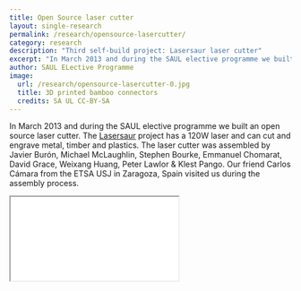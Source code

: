 ```yaml
---
title: Open Source laser cutter
layout: single-research
permalink: /research/opensource-lasercutter/
category: research
description: "Third self-build project: Lasersaur laser cutter"
excerpt: "In March 2013 and during the SAUL elective programme we built an open source laser cutter. The Lasersaur project has a 120W laser and can cut and engrave metal, timber and plastics."
author: SAUL ELective Programme
image:
  url: /research/opensource-lasercutter-0.jpg
  title: 3D printed bamboo connectors
  credits: SA UL CC-BY-SA
---
```


In March 2013 and during the SAUL elective programme we built an open source laser cutter. The [Lasersaur](http://www.lasersaur.com/) project has a 120W laser and can cut and engrave metal, timber and plastics. The laser cutter was assembled by Javier Burón, Michael McLaughlin, Stephen Bourke, Emmanuel Chomarat, David Grace, Weixang Huang, Peter Lawlor & Klest Pango. Our friend Carlos Cámara from the ETSA USJ in Zaragoza, Spain visited us during the assembly process.

<div class="video">
	<iframe src="//player.vimeo.com/video/61359997?title=0&amp;portrait=0"> </iframe>
</div>